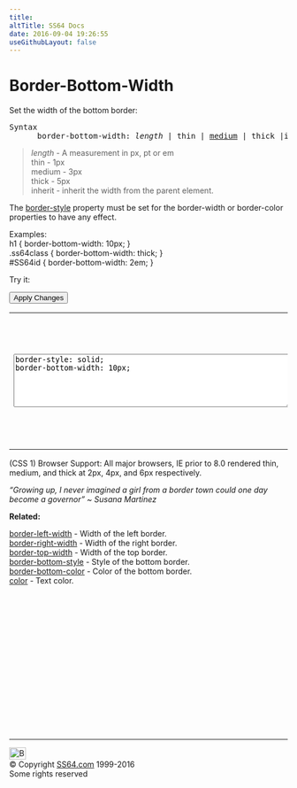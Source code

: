 ```yaml
---
title:
altTitle: SS64 Docs
date: 2016-09-04 19:26:55
useGithubLayout: false
---
```

<!-- #BeginLibraryItem "/Library/head_css.lbi" --><!-- #EndLibraryItem --><h1>Border-Bottom-Width</h1>
<p>Set the width  of the bottom border:  </p>
<pre>Syntax
      border-bottom-width: <i>length</i> | thin | <u>medium</u> | thick |inherit ;</pre>
<blockquote>
<p><i class="code">length</i> - A measurement in <span class="code">px, pt</span> or <span class="code">em</span><br>
<span class="code">thin</span> - 1px<br>
<span class="code">medium</span> - 3px<br>
<span class="code">thick</span> - 5px<br>
<span class="code">inherit</span> - inherit the width from the parent element.</p>
</blockquote>
<p>The <span class="code"><a href="border-style.html">border-style</a></span> property must be set for the border-width or border-color properties to have any effect. </p>
<p>Examples:<br>
  <span class="code">h1 { border-bottom-width: 10px; }<br>
    .ss64class { border-bottom-width: thick; }</span><br>
    <span class="code">#SS64id { border-bottom-width: 2em;  }</span>    <br>
</p>
<p>Try it:</p><input type="button" onclick="ApplyStyle()" value="Apply Changes">
<table>
  <tbody><tr>
    <td><textarea name="tryit" id="trycode" cols="60" rows="6" onfocus="this.style.background='#fff';" onblur="this.style.background='#eee';" tabindex="1">border-style: solid;
border-bottom-width: 10px;
</textarea></td>
    <td><div id="tryresult">This is a sample of text with a CSS border. Each of the 4 borders can be styled separately with CSS.</div></td>
  </tr>
</tbody></table>
<p>(CSS 1) Browser Support: All major browsers, IE prior to 8.0 rendered thin, medium, and thick at 2px, 4px, and 6px respectively.</p>
<p class="quote"><i>“Growing up, I never imagined a girl from a border town could one day become a governor” ~ Susana Martinez</i></p><p><b>Related:</b></p>
<p><a href="border-left-width.html">border-left-width</a> - Width of the left border.<br>
<a href="border-right-width.html">border-right-width</a> - Width of the right border.<br>
<a href="border-top-width.html">border-top-width</a> - Width of the top border.<br>
<a href="border-bottom-style.html">border-bottom-style</a> - Style of the bottom border.<br>
<a href="border-bottom-color.html">border-bottom-color</a> - Color of the bottom border.<br>
<a href="color.html">color</a> - Text color.</p><!-- #BeginLibraryItem "/Library/foot_css.lbi" --><p>
<!-- CSS -->
<ins class="adsbygoogle" style="display:inline-block;width:300px;height:250px" data-ad-client="ca-pub-6140977852749469" data-ad-slot="2739097502"></ins>
<script>
(adsbygoogle = window.adsbygoogle || []).push({});
</script></p>
<hr>
<div id="bl" class="footer"><a href="border-bottom-width.html#"><img src="../images/top.png" width="30" height="22" alt="Back to the Top"></a></div>
<div id="br" class="footer, tagline">© Copyright <a href="../index.html">SS64.com</a> 1999-2016<br>
Some rights reserved</div><!-- #EndLibraryItem -->

